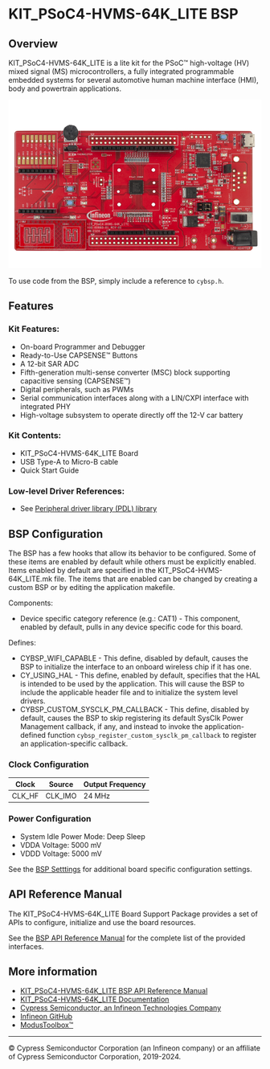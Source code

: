 # KIT_PSoC4-HVMS-64K_LITE BSP

## Overview

KIT_PSoC4-HVMS-64K_LITE is a lite kit for the PSoC™ high-voltage (HV) mixed signal (MS) microcontrollers,  a fully integrated programmable embedded systems for several automotive human machine interface (HMI),  body and powertrain applications.

![](docs/html/board.png)

To use code from the BSP, simply include a reference to `cybsp.h`.

## Features

### Kit Features:

* On-board Programmer and Debugger
* Ready-to-Use CAPSENSE™ Buttons
* A 12-bit SAR ADC
* Fifth-generation multi-sense converter (MSC) block supporting capacitive sensing (CAPSENSE™)
* Digital peripherals, such as PWMs
* Serial communication interfaces along with a LIN/CXPI interface with integrated PHY
*  High-voltage subsystem to operate directly off the 12-V car battery

### Kit Contents:

* KIT_PSoC4-HVMS-64K_LITE Board
* USB Type-A to Micro-B cable
* Quick Start Guide

### Low-level Driver References:

* See 
[Peripheral driver library (PDL) library](https://infineon.github.io/mtb-pdl-cat2/pdl_api_reference_manual/html/index.html)

## BSP Configuration

The BSP has a few hooks that allow its behavior to be configured. Some of these items are enabled by default while others must be explicitly enabled. Items enabled by default are specified in the KIT_PSoC4-HVMS-64K_LITE.mk file. The items that are enabled can be changed by creating a custom BSP or by editing the application makefile.

Components:
* Device specific category reference (e.g.: CAT1) - This component, enabled by default, pulls in any device specific code for this board.

Defines:
* CYBSP_WIFI_CAPABLE - This define, disabled by default, causes the BSP to initialize the interface to an onboard wireless chip if it has one.
* CY_USING_HAL - This define, enabled by default, specifies that the HAL is intended to be used by the application. This will cause the BSP to include the applicable header file and to initialize the system level drivers.
* CYBSP_CUSTOM_SYSCLK_PM_CALLBACK - This define, disabled by default, causes the BSP to skip registering its default SysClk Power Management callback, if any, and instead to invoke the application-defined function `cybsp_register_custom_sysclk_pm_callback` to register an application-specific callback.

### Clock Configuration

| Clock    | Source    | Output Frequency |
|----------|-----------|------------------|
| CLK_HF   | CLK_IMO   | 24 MHz           |

### Power Configuration

* System Idle Power Mode: Deep Sleep
* VDDA Voltage: 5000 mV
* VDDD Voltage: 5000 mV

See the [BSP Setttings][settings] for additional board specific configuration settings.

## API Reference Manual

The KIT_PSoC4-HVMS-64K_LITE Board Support Package provides a set of APIs to configure, initialize and use the board resources.

See the [BSP API Reference Manual][api] for the complete list of the provided interfaces.

## More information
* [KIT_PSoC4-HVMS-64K_LITE BSP API Reference Manual][api]
* [KIT_PSoC4-HVMS-64K_LITE Documentation](https://www.infineon.com/cms/en/product/evaluation-boards/psoc4_hvms_lite_kit/)
* [Cypress Semiconductor, an Infineon Technologies Company](http://www.cypress.com)
* [Infineon GitHub](https://github.com/infineon)
* [ModusToolbox™](https://www.cypress.com/products/modustoolbox-software-environment)

[api]: https://infineon.github.io/TARGET_KIT_PSoC4-HVMS-64K_LITE/html/modules.html
[settings]: https://infineon.github.io/TARGET_KIT_PSoC4-HVMS-64K_LITE/html/md_bsp_settings.html

---
© Cypress Semiconductor Corporation (an Infineon company) or an affiliate of Cypress Semiconductor Corporation, 2019-2024.